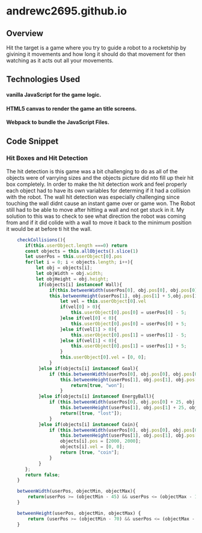 # andrewc2695.github.io

## Overview
Hit the target is a game where you try to guide a robot to a rocketship by givining it movements and how long it should do that movement for then watching as it acts out all your movements.

## Technologies Used
#### vanilla JavaScript for the game logic.
#### HTML5 canvas to render the game an title screens.
#### Webpack to bundle the JavaScript Files.

## Code Snippet

### Hit Boxes and Hit Detection

The hit detection is this game was a bit challenging to do as all of the objects were of varrying sizes and the objects picture did nto fill up their hit box completely. In order to make the hit detection work and feel properly each object had to have its own variables for determing if it had a collision with the robot. The wall hit detection was especially challenging since touching the wall didnt cause an instant game over or game won. The Robot still had to be able to move after hitting a wall and not get stuck in it. My solution to this was to check to see what direction the robot was coming from and if it did colide with a wall to move it back to the minimum position it would be at before ti hit the wall.

```js
    checkCollisions(){
       if(this.userObject.length ===0) return
       const objects = this.allObjects().slice(1)
       let userPos = this.userObject[0].pos
       for(let i = 0; i < objects.length; i++){
           let obj = objects[i];
           let objWidth = obj.width;
           let objHeight = obj.height;
            if(objects[i] instanceof Wall){
                if(this.betweenWidth(userPos[0], obj.pos[0], obj.pos[0] + objWidth) && 
                this.betweenHeight(userPos[1], obj.pos[1] + 5,obj.pos[1] + objHeight)){
                    let vel = this.userObject[0].vel
                    if(vel[0] > 0){
                        this.userObject[0].pos[0] = userPos[0] - 5;
                    }else if(vel[0] < 0){
                        this.userObject[0].pos[0] = userPos[0] + 5;
                    }else if(vel[1] > 0){
                        this.userObject[0].pos[1] = userPos[1] - 5;
                    }else if(vel[1] < 0){
                        this.userObject[0].pos[1] = userPos[1] + 5;
                    }
                    this.userObject[0].vel = [0, 0];
                }
            }else if(objects[i] instanceof Goal){
                if (this.betweenWidth(userPos[0], obj.pos[0], obj.pos[0] + objWidth) &&
                    this.betweenHeight(userPos[1], obj.pos[1], obj.pos[1] + objHeight)) {
                        return[true, "won"];
                    }
            }else if(objects[i] instanceof EnergyBall){
                if (this.betweenWidth(userPos[0], obj.pos[0] + 25, obj.pos[0] -25 + objWidth) &&
                    this.betweenHeight(userPos[1], obj.pos[1] + 25, obj.pos[1] -25 + objHeight)) {
                    return([true, "lost"]);
                }
            }else if(objects[i] instanceof Coin){
                if (this.betweenWidth(userPos[0], obj.pos[0], obj.pos[0] + objWidth) &&
                    this.betweenHeight(userPos[1], obj.pos[1], obj.pos[1] + objHeight)) {
                    objects[i].pos = [2000, 2000];
                    objects[i].vel = [0, 0];
                    return [true, "coin"];
                }
            }
       };
       return false;
    }

    betweenWidth(userPos, objectMin, objectMax){
        return(userPos >= (objectMin - 45) && userPos <= (objectMax - 10))
    }

    betweenHeight(userPos, objectMin, objectMax) {
        return (userPos >= (objectMin - 70) && userPos <= (objectMax - 10))
    }
```